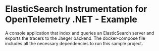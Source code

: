 # ElasticSearch Instrumentation for OpenTelemetry .NET - Example

A console application that index and queries an ElasticSearch server and exports the tracers to the Jaeger backend.
The docker-compose file includes all the necessary dependencies to run this sample project.